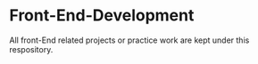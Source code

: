 # Front-End-Development

All front-End related projects or practice work are kept under this respository.
